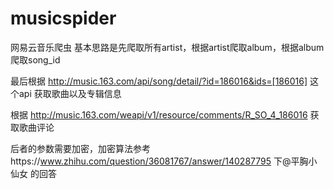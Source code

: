 # musicspider
网易云音乐爬虫
基本思路是先爬取所有artist，根据artist爬取album，根据album爬取song_id

最后根据 http://music.163.com/api/song/detail/?id=186016&ids=[186016] 这个api 获取歌曲以及专辑信息

根据 http://music.163.com/weapi/v1/resource/comments/R_SO_4_186016 获取歌曲评论

后者的参数需要加密，加密算法参考https://www.zhihu.com/question/36081767/answer/140287795 下@平胸小仙女 的回答
